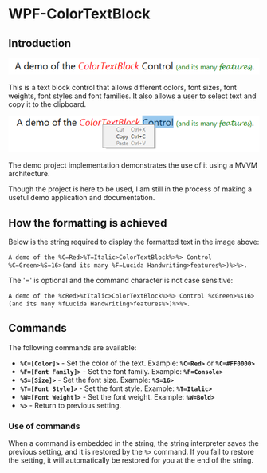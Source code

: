 # WPF-ColorTextBlock

## Introduction

![alt text](Screenshot1.png?raw=true)

This is a text block control that allows different colors, font sizes, font weights, font styles and font families. It also allows a user to select text and copy it to the clipboard.

![alt text](Screenshot2.png?raw=true)

The demo project implementation demonstrates the use of it using a MVVM architecture.

Though the project is here to be used, I am still in the process of making a useful demo application and documentation.

## How the formatting is achieved

Below is the string required to display the formatted text in the image above:

```
A demo of the %C=Red>%T=Italic>ColorTextBlock%>%> Control %C=Green>%S=16>(and its many %F=Lucida Handwriting>features%>)%>%>.
```

The '=' is optional and the command character is not case sensitive:

```
A demo of the %cRed>%tItalic>ColorTextBlock%>%> Control %cGreen>%s16>(and its many %fLucida Handwriting>features%>)%>%>.
```

## Commands

The following commands are available:

- **`%C=[Color]>`** - Set the color of the text.
  Example: **`%C=Red>`** or **`%C=#FF0000>`**
- **`%F=[Font Family]>`** - Set the font family.
  Example: **`%F=Console>`**
- **`%S=[Size]>`** - Set the font size.
  Example: **`%S=16>`**
- **`%T=[Font Style]>`** - Set the font style.
  Example: **`%T=Italic>`**
- **`%W=[Font Weight]>`** - Set the font weight.
  Example: **`%W=Bold>`**
- **`%>`** - Return to previous setting.

### Use of commands

When a command is embedded in the string, the string interpreter saves the previous setting, and it is restored by the `%>` command. If you fail to restore the setting, it will automatically be restored for you at the end of the string.


